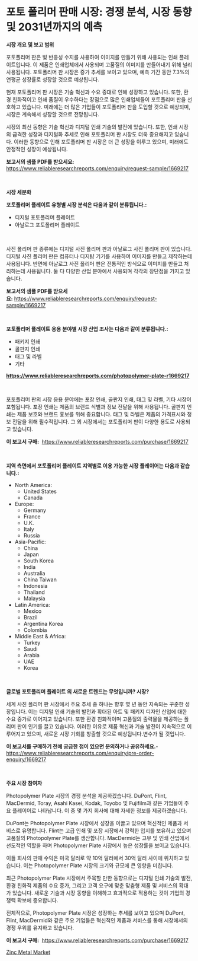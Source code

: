 <p><h1>포토 폴리머 판매 시장: 경쟁 분석, 시장 동향 및 2031년까지의 예측</h1></p><p><strong>시장 개요 및 보고 범위</strong></p>
<p><p>포토폴리머 판은 빛 반응성 수지를 사용하여 이미지를 만들기 위해 사용되는 인쇄 플레이트입니다. 이 제품은 인쇄업체에서 사용되며 고품질의 이미지를 만들어내기 위해 널리 사용됩니다. 포토폴리머 판 시장은 증가 추세를 보이고 있으며, 예측 기간 동안 7.3%의 연평균 성장률로 성장할 것으로 예상됩니다.</p><p>현재 포토폴리머 판 시장은 기술 혁신과 수요 증대로 인해 성장하고 있습니다. 또한, 환경 친화적이고 인쇄 품질이 우수하다는 장점으로 많은 인쇄업체들이 포토폴리머 판을 선호하고 있습니다. 미래에는 더 많은 기업들이 포토폴리머 판을 도입할 것으로 예상되며, 시장은 계속해서 성장할 것으로 전망됩니다. </p><p>시장의 최신 동향은 기술 혁신과 디지털 인쇄 기술의 발전에 있습니다. 또한, 인쇄 시장의 급격한 성장과 디지털화 추세로 인해 포토폴리머 판 시장도 더욱 중요해지고 있습니다. 이러한 동향으로 인해 포토폴리머 판 시장은 더 큰 성장을 이루고 있으며, 미래에도 안정적인 성장이 예상됩니다.</p></p>
<p><strong>보고서의 샘플 PDF를 받으세요:</strong> <a href="https://www.reliableresearchreports.com/enquiry/request-sample/1669217">https://www.reliableresearchreports.com/enquiry/request-sample/1669217</a></p>
<p>&nbsp;</p>
<p><strong>시장 세분화</strong></p>
<p><strong>포토폴리머 플레이트 유형별 시장 분석은 다음과 같이 분류됩니다.:</strong></p>
<p><ul><li>디지털 포토폴리머 플레이트</li><li>아날로그 포토폴리머 플레이트</li></ul></p>
<p>&nbsp;</p>
<p><p>사진 폴리머 판 종류에는 디지털 사진 폴리머 판과 아날로그 사진 폴리머 판이 있습니다. 디지털 사진 폴리머 판은 컴퓨터나 디지턈 기기를 사용하여 이미지를 만들고 제작하는데 사용됩니다. 반면에 아날로그 사진 폴리머 판은 전통적인 방식으로 이미지를 만들고 처리하는데 사용됩니다. 둘 다 다양한 산업 분야에서 사용되며 각각의 장단점을 가지고 있습니다.</p></p>
<p><strong>보고서의 샘플 PDF를 받으세요:</strong>&nbsp;<a href="https://www.reliableresearchreports.com/enquiry/request-sample/1669217">https://www.reliableresearchreports.com/enquiry/request-sample/1669217</a></p>
<p>&nbsp;</p>
<p><strong> 포토폴리머 플레이트 응용 분야별 시장 산업 조사는 다음과 같이 분류됩니다.:</strong></p>
<p><ul><li>패키지 인쇄</li><li>골판지 인쇄</li><li>태그 및 라벨</li><li>기타</li></ul></p>
<p><strong><a href="https://www.reliableresearchreports.com/photopolymer-plate-r1669217">https://www.reliableresearchreports.com/photopolymer-plate-r1669217</a></strong></p>
<p>&nbsp;</p>
<p><p>포토폴리머 판의 시장 응용 분야에는 포장 인쇄, 골판지 인쇄, 태그 및 라벨, 기타 시장이 포함됩니다. 포장 인쇄는 제품의 브랜드 식별과 정보 전달을 위해 사용됩니다. 골판지 인쇄는 제품 보호와 브랜드 홍보를 위해 중요합니다. 태그 및 라벨은 제품의 가격표시와 정보 전달을 위해 필수적입니다. 그 외 시장에서는 포토폴리머 판이 다양한 용도로 사용되고 있습니다.</p></p>
<p><strong>이 보고서 구매:</strong>&nbsp; <a href="https://www.reliableresearchreports.com/purchase/1669217">https://www.reliableresearchreports.com/purchase/1669217</a></p>
<p>&nbsp;</p>
<p><strong>지역 측면에서 포토폴리머 플레이트 지역별로 이용 가능한 시장 플레이어는 다음과 같습니다.:</strong></p>
<p><ul>
    <li>
        North America:
        <ul>
            <li>United States</li>
            <li>Canada</li>
        </ul>
    </li>
    <li>
        Europe:
        <ul>
            <li>Germany</li>
            <li>France</li>
            <li>U.K.</li>
            <li>Italy</li>
            <li>Russia</li>
        </ul>
    </li>
    <li>
        Asia-Pacific:
        <ul>
            <li>China</li>
            <li>Japan</li>
            <li>South Korea</li>
            <li>India</li>
            <li>Australia</li>
            <li>China Taiwan</li>
            <li>Indonesia</li>
            <li>Thailand</li>
            <li>Malaysia</li>
        </ul>
    </li>
    <li>
        Latin America:
        <ul>
            <li>Mexico</li>
            <li>Brazil</li>
            <li>Argentina Korea</li>
            <li>Colombia</li>
        </ul>
    </li>
    <li>
        Middle East & Africa:
        <ul>
            <li>Turkey</li>
            <li>Saudi</li>
            <li>Arabia</li>
            <li>UAE</li>
            <li>Korea</li>
        </ul>
    </li>
    </ul></p>
<p>&nbsp;</p>
<p><strong>글로벌 포토폴리머 플레이트 의 새로운 트렌드는 무엇입니까? 시장?</strong></p>
<p><p>세계 사진 폴리머 판 시장에서 주요 추세 중 하나는 향후 몇 년 동안 지속되는 꾸준한 성장입니다. 이는 디지털 인쇄 기술의 발전과 확대된 아트 및 패키지 디자인 산업에 대한 수요 증가로 이어지고 있습니다. 또한 환경 친화적이며 고품질의 출력물을 제공하는 폴리머 판이 인기를 끌고 있습니다. 이러한 이유로 제품 혁신과 기술 발전이 지속적으로 이루어지고 있으며, 새로운 시장 기회를 창출할 것으로 예상됩니다.변수가 될 것입니다.</p></p>
<p><strong>이 보고서를 구매하기 전에 궁금한 점이 있으면 문의하거나 공유하세요.</strong>- <a href="https://www.reliableresearchreports.com/enquiry/pre-order-enquiry/1669217">https://www.reliableresearchreports.com/enquiry/pre-order-enquiry/1669217</a></p>
<p>&nbsp;</p>
<p><strong>주요 시장 참여자</strong></p>
<p><p>Photopolymer Plate 시장의 경쟁 분석을 제공하겠습니다. DuPont, Flint, MacDermid, Toray, Asahi Kasei, Kodak, Toyobo 및 Fujifilm과 같은 기업들이 주요 플레이어로 나타납니다. 이 중 몇 가지 회사에 대해 자세한 정보를 제공하겠습니다.</p><p>DuPont는 Photopolymer Plate 시장에서 성장을 이끌고 있으며 혁신적인 제품과 서비스로 유명합니다. Flint는 고급 인쇄 및 포장 시장에서 강력한 입지를 보유하고 있으며 고품질의 Photopolymer Plate를 생산합니다. MacDermid는 고무 및 인쇄 산업에서 선도적인 역할을 하며 Photopolymer Plate 시장에서 높은 성장률을 보이고 있습니다.</p><p>이들 회사의 판매 수익은 미국 달러로 약 10억 달러에서 30억 달러 사이에 위치하고 있습니다. 이는 Photopolymer Plate 시장의 크기와 규모에 큰 영향을 미칩니다.</p><p>최근 Photopolymer Plate 시장에서 주목할 만한 동향으로는 디지털 인쇄 기술의 발전, 환경 친화적 제품의 수요 증가, 그리고 고객 요구에 맞춘 맞춤형 제품 및 서비스의 확대가 있습니다. 새로운 기술과 시장 동향을 이해하고 효과적으로 적용하는 것이 기업의 경쟁력 확보에 중요합니다.</p><p>전체적으로, Photopolymer Plate 시장은 성장하는 추세를 보이고 있으며 DuPont, Flint, MacDermid와 같은 주요 기업들은 혁신적인 제품과 서비스를 통해 시장에서의 경쟁 우위를 유지하고 있습니다.</p></p>
<p><strong>이 보고서 구매:</strong>&nbsp;&nbsp;<a href="https://www.reliableresearchreports.com/purchase/1669217">https://www.reliableresearchreports.com/purchase/1669217</a></p>
<p><p><a href="https://cute-banjo-8ca.notion.site/Zinc-Metal-Market-Size-Reflecting-a-Forecast-Till-2031-Market-By-Type-By-Application-and-By-Geogra-a80d3b0195c94af4a2cdd7e271d26ca1">Zinc Metal Market</a></p></p>